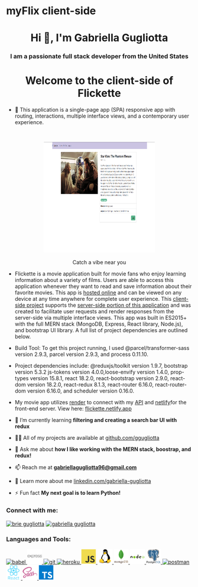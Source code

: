 # myFlix client-side
 <h1 align="center">Hi 👋, I'm Gabriella Gugliotta</h1>
<h3 align="center">I am a passionate full stack developer from the United States</h3>

<h1 align="center">Welcome to the client-side of Flickette </h1>

- 🔭 This application is a single-page app (SPA) responsive app with routing, interactions, multiple interface views, and a contemporary user experience.

 <br/>
<p align="center">
  <a href="https://github.com/ggugliotta/myFlix-client">
    <img src="Flickette Movie View Screenshot.png" alt="Logo" width="300" height="300">
  </a>

  <p align="center">
    Catch a vibe near you
    <br/>


- Flickette is a movie application built for movie fans who enjoy learning information about a variety of films. Users are able to access this application whenever they want to read and save information about their favorite movies. This app is [hosted online](flickette.netlify.app) and can be viewed on any device at any time anywhere for complete user experience. This [client-side project](github.com/ggugliotta/myFlix-client-side) supports the [server-side portion of this application](github.com/ggugliotta/movie-app) and was created to facilitate user requests and render responses from the server-side via multiple interface views. This app was built in ES2015+ with the full MERN stack (MongoDB, Express, React library, Node.js), and bootstrap UI library. A full list of project dependencies are outlined below. 

- Build Tool: To get this project running, I used @parcel/transformer-sass version 2.9.3, parcel version 2.9.3, and process 0.11.10. 

- Project dependencies include: @reduxjs/toolkit version 1.9.7, bootstrap version 5.3.2       js-tokens version 4.0.0,loose-envify version 1.4.0, prop-types version 15.8.1, react 18.2.0, 
react-bootstrap version 2.9.0, react-dom version 18.2.0, react-redux 8.1.3, react-router 6.16.0, react-router-dom version 6.16.0, and scheduler version 0.16.0.

- My movie app utilizes [render](render.com) to connect with my [API](www.mongodb.com) and [netlify](netlify.com)for the front-end server. View here: [flickette.netlify.app](flickette.netlify.app)

- 🌱 I’m currently learning **filtering and creating a search bar UI with redux**

- 👨‍💻 All of my projects are available at [github.com/ggugliotta](github.com/ggugliotta)

- 💬 Ask me about **how I like working with the MERN stack, boostrap, and redux!**

- 📫 Reach me at **gabriellagugliotta96@gmail.com**

- 📄 Learn more about me [linkedin.com/gabriella-gugliotta](linkedin.com/gabriella-gugliotta)

- ⚡ Fun fact **My next goal is to learn Python!**

<h3 align="left">Connect with me:</h3>
<p align="left">
<a href="https://codepen.io/brie gugliotta" target="blank"><img align="center" src="https://raw.githubusercontent.com/rahuldkjain/github-profile-readme-generator/master/src/images/icons/Social/codepen.svg" alt="brie gugliotta" height="30" width="40" /></a>
<a href="https://linkedin.com/in/gabriella gugliotta" target="blank"><img align="center" src="https://raw.githubusercontent.com/rahuldkjain/github-profile-readme-generator/master/src/images/icons/Social/linked-in-alt.svg" alt="gabriella gugliotta" height="30" width="40" /></a>
</p>

<h3 align="left">Languages and Tools:</h3>
<p align="left"> <a href="https://babeljs.io/" target="_blank" rel="noreferrer"> <img src="https://www.vectorlogo.zone/logos/babeljs/babeljs-icon.svg" alt="babel" width="40" height="40"/> </a> <a href="https://expressjs.com" target="_blank" rel="noreferrer"> <img src="https://raw.githubusercontent.com/devicons/devicon/master/icons/express/express-original-wordmark.svg" alt="express" width="40" height="40"/> </a> <a href="https://git-scm.com/" target="_blank" rel="noreferrer"> <img src="https://www.vectorlogo.zone/logos/git-scm/git-scm-icon.svg" alt="git" width="40" height="40"/> </a> <a href="https://heroku.com" target="_blank" rel="noreferrer"> <img src="https://www.vectorlogo.zone/logos/heroku/heroku-icon.svg" alt="heroku" width="40" height="40"/> </a> <a href="https://developer.mozilla.org/en-US/docs/Web/JavaScript" target="_blank" rel="noreferrer"> <img src="https://raw.githubusercontent.com/devicons/devicon/master/icons/javascript/javascript-original.svg" alt="javascript" width="40" height="40"/> </a> <a href="https://www.linux.org/" target="_blank" rel="noreferrer"> <img src="https://raw.githubusercontent.com/devicons/devicon/master/icons/linux/linux-original.svg" alt="linux" width="40" height="40"/> </a> <a href="https://www.mongodb.com/" target="_blank" rel="noreferrer"> <img src="https://raw.githubusercontent.com/devicons/devicon/master/icons/mongodb/mongodb-original-wordmark.svg" alt="mongodb" width="40" height="40"/> </a> <a href="https://nodejs.org" target="_blank" rel="noreferrer"> <img src="https://raw.githubusercontent.com/devicons/devicon/master/icons/nodejs/nodejs-original-wordmark.svg" alt="nodejs" width="40" height="40"/> </a> <a href="https://www.postgresql.org" target="_blank" rel="noreferrer"> <img src="https://raw.githubusercontent.com/devicons/devicon/master/icons/postgresql/postgresql-original-wordmark.svg" alt="postgresql" width="40" height="40"/> </a> <a href="https://postman.com" target="_blank" rel="noreferrer"> <img src="https://www.vectorlogo.zone/logos/getpostman/getpostman-icon.svg" alt="postman" width="40" height="40"/> </a> <a href="https://reactjs.org/" target="_blank" rel="noreferrer"> <img src="https://raw.githubusercontent.com/devicons/devicon/master/icons/react/react-original-wordmark.svg" alt="react" width="40" height="40"/> </a> <a href="https://sass-lang.com" target="_blank" rel="noreferrer"> <img src="https://raw.githubusercontent.com/devicons/devicon/master/icons/sass/sass-original.svg" alt="sass" width="40" height="40"/> </a> <a href="https://www.typescriptlang.org/" target="_blank" rel="noreferrer"> <img src="https://raw.githubusercontent.com/devicons/devicon/master/icons/typescript/typescript-original.svg" alt="typescript" width="40" height="40"/> </a> </p>

